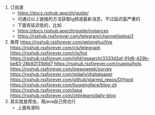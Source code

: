 1. 订阅源
    - https://docs.rsshub.app/zh/guide/
    - 可通过以上链接的方法获取tg频道最新消息，不过延迟蛮严重的
    - 下面有延迟低的，比如
    - https://docs.rsshub.app/zh/guide/instances
    - https://rsshub.rssforever.com/telegram/channel/pelosi3
2. 推荐
https://rsshub.rssforever.com/gelonghui/live
https://rsshub.rssforever.com/cls/telegraph
https://rsshub.rssforever.com/cls/hot
https://rsshub.rssforever.com/nifd/research/3333d2af-91d6-429b-be83-28b92f31b6d7
https://rsshub.rssforever.com/xueqiu/hots
https://rsshub.rssforever.com/inewsweek/survey
https://rsshub.rssforever.com/stdaily/digitalpaper
https://rsshub.rssforever.com/github/starred_repos/DIYgod
https://rsshub.rssforever.com/huggingface/blog-zh
https://rsshub.rssforever.com/ippa
https://rsshub.rssforever.com/chlinlearn/daily-blog
3. 其实就是爬虫，用java自己爬也行
    - 上面有源码